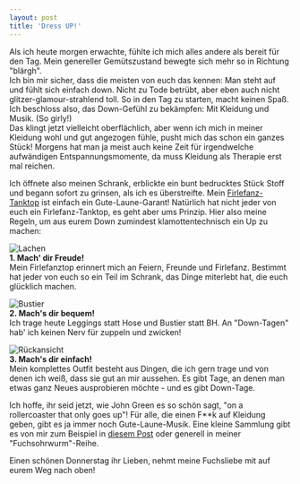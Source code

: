 ```yaml
---
layout: post
title: 'Dress UP!'
---
```


Als ich heute morgen erwachte, fühlte ich mich alles andere als bereit für den Tag. Mein genereller Gemütszustand bewegte sich mehr so in Richtung "blärgh".  
Ich bin mir sicher, dass die meisten von euch das kennen: Man steht auf und fühlt sich einfach down. Nicht zu Tode betrübt, aber eben auch nicht glitzer-glamour-strahlend toll. So in den Tag zu starten, macht keinen Spaß.  
Ich beschloss also, das Down-Gefühl zu bekämpfen: Mit Kleidung und Musik. (So girly!)  
Das klingt jetzt vielleicht oberflächlich, aber wenn ich mich in meiner Kleidung wohl und gut angezogen fühle, pusht mich das schon ein ganzes Stück! Morgens hat man ja meist auch keine Zeit für irgendwelche aufwändigen Entspannungsmomente, da muss Kleidung als Therapie erst mal reichen.  

Ich öffnete also meinen Schrank, erblickte ein bunt bedrucktes Stück Stoff und begann sofort zu grinsen, als ich es überstreifte. Mein [Firlefanz-Tanktop](http://fuchsgehtum.de/ausgefuchst-ausgetestet-ff-tanktop/) ist einfach ein Gute-Laune-Garant! Natürlich hat nicht jeder von euch ein Firlefanz-Tanktop, es geht aber ums Prinzip.
Hier also meine Regeln, um aus eurem Down zumindest klamottentechnisch ein Up zu machen:


![Lachen](http://farm3.staticflickr.com/2852/12658189495_7755074867_c.jpg)  
**1. Mach' dir Freude!**  
Mein Firlefanztop erinnert mich an Feiern, Freunde und Firlefanz. Bestimmt hat jeder von euch so ein Teil im Schrank, das Dinge miterlebt hat, die euch glücklich machen.

![Bustier](http://farm3.staticflickr.com/2884/12658321663_0e07aa9e69_c.jpg)   
**2. Mach's dir bequem!**  
Ich trage heute Leggings statt Hose und Bustier statt BH. An "Down-Tagen" hab' ich keinen Nerv für zuppeln und zwicken!

![Rückansicht](http://farm4.staticflickr.com/3736/12658665134_89f619d10b_c.jpg)  
**3. Mach's dir einfach!**  
Mein komplettes Outfit besteht aus Dingen, die ich gern trage und von denen ich weiß, dass sie gut an mir aussehen. Es gibt Tage, an denen man etwas ganz Neues ausprobieren möchte - und es gibt Down-Tage.

Ich hoffe, ihr seid jetzt, wie John Green es so schön sagt, "on a rollercoaster that only goes up"! Für alle, die einen F**k auf Kleidung geben, gibt es ja immer noch Gute-Laune-Musik. Eine kleine Sammlung gibt es von mir zum Beispiel in [diesem Post](http://fuchsgehtum.de/fuchsohrwurm-montagsblues/) oder generell in meiner "Fuchsohrwurm"-Reihe.   

Einen schönen Donnerstag ihr Lieben, nehmt meine Fuchsliebe mit auf eurem Weg nach oben!
